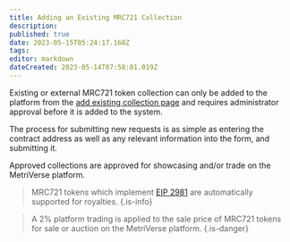 ```yaml
---
title: Adding an Existing MRC721 Collection
description: 
published: true
date: 2023-05-15T05:24:17.168Z
tags: 
editor: markdown
dateCreated: 2023-05-14T07:58:01.019Z
---
```


Existing or external MRC721 token collection can only be added to the platform from the [add existing collection page](https://metriverse.exchange/app/manage/collection/add) and requires administrator approval before it is added to the system.

The process for submitting new requests is as simple as entering the contract address as well as any relevant information into the form, and submitting it.

Approved collections are approved for showcasing and/or trade on the MetriVerse platform.

> MRC721 tokens which implement [EIP 2981](https://eips.ethereum.org/EIPS/eip-2981) are automatically supported for royalties.
{.is-info}

> A 2% platform trading is applied to the sale price of MRC721 tokens for sale or auction on the MetriVerse platform.
{.is-danger}

